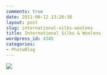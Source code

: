 ```yaml
---
comments: true
date: 2011-06-12 13:26:38
layout: post
slug: international-silks-woolens
title: International Silks & Woolens
wordpress_id: 4345
categories:
- PhotoBlog
---
```


![](http://ryanfitzer.com/main/wp-content/uploads/2011/06/photo1-950x709.jpg)

